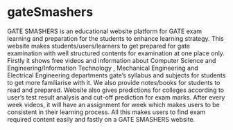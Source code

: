 # gateSmashers
GATE SMASHERS is an educational website platform for GATE exam learning and preparation for the students to enhance learning strategy. This website makes students/users/learners to get prepared for gate examination with well structured contents for examination at one place only. Firstly it shows free videos and information about Computer Science and Engineering/Information Technology , Mechanical Engineering and Electrical Engineering departments gate’s syllabus and subjects for students to get more familiarise with it. We also provide notes/books for students to read and prepared. Website also gives predictions for colleges according to user’s test result analysis and cut-off prediction for exam marks. After every week videos, it will have an assignment for week which makes users to be consistent in their learning process. All this makes users to find exam required content easily and fastly on a GATE SMASHERS website.
